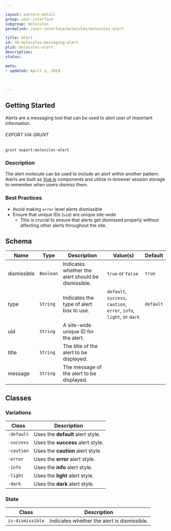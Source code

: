 ```yaml
---

layout: pattern-detail
group: user-interface
subgroup: molecules
permalink: /user-interface/molecules/molecules-alert

title: Alert
id: 30-molecules-messaging-alert
plid: molecules-alert
description: 
status: 

meta:
- updated: April 1, 2019
  
  
  
---
```



## Getting Started

Alerts are a messaging tool that can be used to alert user of important information.

###### EXPORT VIA GRUNT

```
grunt export:molecules-alert
```


### Description

The alert molecule can be used to include an alert within another pattern. Alerts are built as [Vue.js][Vue.js] components and utilize in-browser session storage to remember when users dismiss them.


### Best Practices

- Avoid making `error` level alerts dismissible
- Ensure that unique IDs (`uid`) are unique site-wide
  - This is crucial to ensure that alerts get dismissed properly without affecting other alerts throughout the site.


## Schema


| Name        | Type        | Description                                         | Value(s)                                                              | Default   |
|-------------|-------------|-----------------------------------------------------|-----------------------------------------------------------------------|-----------|
| dismissible | `Boolean`   | Indicates whether the alert should be dismissible.  | `true` or `false`                                                     | `true`    |
| type        | `String`    | Indicates the type of alert box to use.             | `default`, `success`, `caution`, `error`, `info`, `light`, or `dark`  | `default` |
| uid         | `String`    | A site-wide unique ID for the alert.                |                                                                       |           |
| title       | `String`    | The title of the alert to be displayed.             |                                                                       |           |
| message     | `String`    | The message of the alert to be displayed.           |                                                                       |           |


## Classes

### Variations

| Class             | Description                                     |
|-------------------|-------------------------------------------------|
| `-default`        | Uses the **default** alert style.               |
| `-success`        | Uses the **success** alert style.               |
| `-caution`        | Uses the **caution** alert style.               |
| `-error`          | Uses the **error** alert style.                 |
| `-info`           | Uses the **info** alert style.                  |
| `-light`          | Uses the **light** alert style.                 |
| `-dark`           | Uses the **dark** alert style.                  |

### State

| Class             | Description                                     |
|-------------------|-------------------------------------------------|
| `is-dismissible`  | Indicates whether the alert is dismissible.     |


[Vue.js]: https://vuejs.org/

